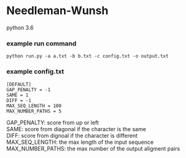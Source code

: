 # Needleman-Wunsh
python 3.6
### example run command
```
python run.py -a a.txt -b b.txt -c config.txt -o output.txt
```
### example config.txt

```
[DEFAULT]
GAP_PENALTY = -1
SAME = 1
DIFF = -1
MAX_SEQ_LENGTH = 100
MAX_NUMBER_PATHS = 5
```

GAP_PENALTY: score from up or left   
SAME: score from diagonal if the character is the same   
DIFF: score from dignoal if the character is different   
MAX_SEQ_LENGTH: the max length of the input sequence   
MAX_NUMBER_PATHS: the max number of the output aligment pairs   

